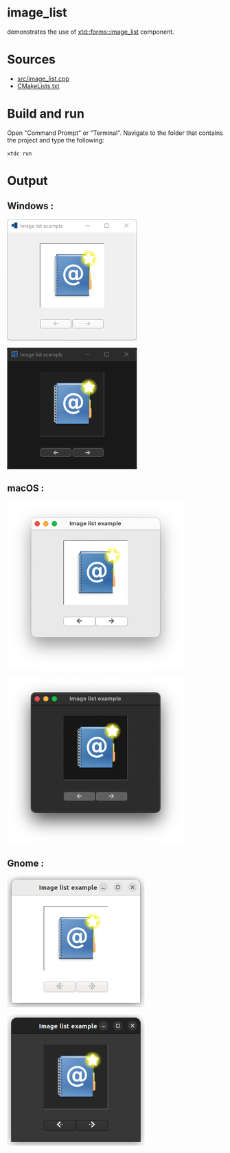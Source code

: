 # image_list

demonstrates the use of [xtd::forms::image_list](../../../../src/xtd.forms/include/xtd/forms/image_list.h) component.

# Sources

* [src/image_list.cpp](src/image_list.cpp)
* [CMakeLists.txt](CMakeLists.txt)

# Build and run

Open "Command Prompt" or "Terminal". Navigate to the folder that contains the project and type the following:

```shell
xtdc run
```

# Output

## Windows :

![Screenshot](../../../../docs/pictures/examples/image_list_w.png)

![Screenshot](../../../../docs/pictures/examples/image_list_wd.png)

## macOS :

![Screenshot](../../../../docs/pictures/examples/image_list_m.png)

![Screenshot](../../../../docs/pictures/examples/image_list_md.png)

## Gnome :

![Screenshot](../../../../docs/pictures/examples/image_list_g.png)

![Screenshot](../../../../docs/pictures/examples/image_list_gd.png)
